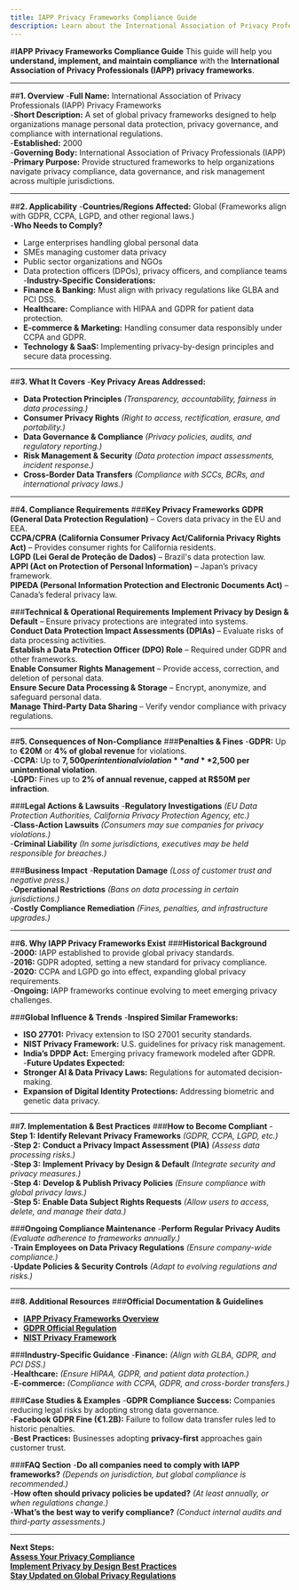 ```yaml
---
title: IAPP Privacy Frameworks Compliance Guide
description: Learn about the International Association of Privacy Professionals (IAPP) privacy frameworks, their requirements, enforcement, and best practices.
---
```


#**IAPP Privacy Frameworks Compliance Guide**
This guide will help you **understand, implement, and maintain compliance** with the **International Association of Privacy Professionals (IAPP) privacy frameworks**.

---

##**1. Overview**
-**Full Name:** International Association of Privacy Professionals (IAPP) Privacy Frameworks  
-**Short Description:** A set of global privacy frameworks designed to help organizations manage personal data protection, privacy governance, and compliance with international regulations.  
-**Established:** 2000  
-**Governing Body:** International Association of Privacy Professionals (IAPP)  
-**Primary Purpose:** Provide structured frameworks to help organizations navigate privacy compliance, data governance, and risk management across multiple jurisdictions.  

---

##**2. Applicability**
-**Countries/Regions Affected:** Global (Frameworks align with GDPR, CCPA, LGPD, and other regional laws.)  
-**Who Needs to Comply?**  
  - Large enterprises handling global personal data  
  - SMEs managing customer data privacy  
  - Public sector organizations and NGOs  
  - Data protection officers (DPOs), privacy officers, and compliance teams  
-**Industry-Specific Considerations:**  
  - **Finance & Banking:** Must align with privacy regulations like GLBA and PCI DSS.  
  - **Healthcare:** Compliance with HIPAA and GDPR for patient data protection.  
  - **E-commerce & Marketing:** Handling consumer data responsibly under CCPA and GDPR.  
  - **Technology & SaaS:** Implementing privacy-by-design principles and secure data processing.  

---

##**3. What It Covers**
-**Key Privacy Areas Addressed:**  
  -  **Data Protection Principles** *(Transparency, accountability, fairness in data processing.)*  
  -  **Consumer Privacy Rights** *(Right to access, rectification, erasure, and portability.)*  
  -  **Data Governance & Compliance** *(Privacy policies, audits, and regulatory reporting.)*  
  -  **Risk Management & Security** *(Data protection impact assessments, incident response.)*  
  -  **Cross-Border Data Transfers** *(Compliance with SCCs, BCRs, and international privacy laws.)*  

---

##**4. Compliance Requirements**
###**Key Privacy Frameworks**
 **GDPR (General Data Protection Regulation)** – Covers data privacy in the EU and EEA.  
 **CCPA/CPRA (California Consumer Privacy Act/California Privacy Rights Act)** – Provides consumer rights for California residents.  
 **LGPD (Lei Geral de Proteção de Dados)** – Brazil's data protection law.  
 **APPI (Act on Protection of Personal Information)** – Japan’s privacy framework.  
 **PIPEDA (Personal Information Protection and Electronic Documents Act)** – Canada’s federal privacy law.  

###**Technical & Operational Requirements**
 **Implement Privacy by Design & Default** – Ensure privacy protections are integrated into systems.  
 **Conduct Data Protection Impact Assessments (DPIAs)** – Evaluate risks of data processing activities.  
 **Establish a Data Protection Officer (DPO) Role** – Required under GDPR and other frameworks.  
 **Enable Consumer Rights Management** – Provide access, correction, and deletion of personal data.  
 **Ensure Secure Data Processing & Storage** – Encrypt, anonymize, and safeguard personal data.  
 **Manage Third-Party Data Sharing** – Verify vendor compliance with privacy regulations.  

---

##**5. Consequences of Non-Compliance**
###**Penalties & Fines**
-**GDPR:** Up to **€20M** or **4% of global revenue** for violations.  
-**CCPA:** Up to **$7,500 per intentional violation** and **$2,500 per unintentional violation**.  
-**LGPD:** Fines up to **2% of annual revenue, capped at R$50M per infraction**.  

###**Legal Actions & Lawsuits**
-**Regulatory Investigations** *(EU Data Protection Authorities, California Privacy Protection Agency, etc.)*  
-**Class-Action Lawsuits** *(Consumers may sue companies for privacy violations.)*  
-**Criminal Liability** *(In some jurisdictions, executives may be held responsible for breaches.)*  

###**Business Impact**
-**Reputation Damage** *(Loss of customer trust and negative press.)*  
-**Operational Restrictions** *(Bans on data processing in certain jurisdictions.)*  
-**Costly Compliance Remediation** *(Fines, penalties, and infrastructure upgrades.)*  

---

##**6. Why IAPP Privacy Frameworks Exist**
###**Historical Background**
-**2000:** IAPP established to provide global privacy standards.  
-**2016:** GDPR adopted, setting a new standard for privacy compliance.  
-**2020:** CCPA and LGPD go into effect, expanding global privacy requirements.  
-**Ongoing:** IAPP frameworks continue evolving to meet emerging privacy challenges.  

###**Global Influence & Trends**
-**Inspired Similar Frameworks:**  
  - **ISO 27701:** Privacy extension to ISO 27001 security standards.  
  - **NIST Privacy Framework:** U.S. guidelines for privacy risk management.  
  - **India’s DPDP Act:** Emerging privacy framework modeled after GDPR.  
-**Future Updates Expected:**  
  - **Stronger AI & Data Privacy Laws:** Regulations for automated decision-making.  
  - **Expansion of Digital Identity Protections:** Addressing biometric and genetic data privacy.  

---

##**7. Implementation & Best Practices**
###**How to Become Compliant**
-**Step 1:** **Identify Relevant Privacy Frameworks** *(GDPR, CCPA, LGPD, etc.)*  
-**Step 2:** **Conduct a Privacy Impact Assessment (PIA)** *(Assess data processing risks.)*  
-**Step 3:** **Implement Privacy by Design & Default** *(Integrate security and privacy measures.)*  
-**Step 4:** **Develop & Publish Privacy Policies** *(Ensure compliance with global privacy laws.)*  
-**Step 5:** **Enable Data Subject Rights Requests** *(Allow users to access, delete, and manage their data.)*  

###**Ongoing Compliance Maintenance**
-**Perform Regular Privacy Audits** *(Evaluate adherence to frameworks annually.)*  
-**Train Employees on Data Privacy Regulations** *(Ensure company-wide compliance.)*  
-**Update Policies & Security Controls** *(Adapt to evolving regulations and risks.)*  

---

##**8. Additional Resources**
###**Official Documentation & Guidelines**
- **[ IAPP Privacy Frameworks Overview](https://iapp.org/resources/article/privacy-frameworks-overview/)**  
- **[ GDPR Official Regulation](https://gdpr-info.eu/)**  
- **[ NIST Privacy Framework](https://www.nist.gov/privacy-framework)**  

###**Industry-Specific Guidance**
-**Finance:** *(Align with GLBA, GDPR, and PCI DSS.)*  
-**Healthcare:** *(Ensure HIPAA, GDPR, and patient data protection.)*  
-**E-commerce:** *(Compliance with CCPA, GDPR, and cross-border transfers.)*  

###**Case Studies & Examples**
-**GDPR Compliance Success:** Companies reducing legal risks by adopting strong data governance.  
-**Facebook GDPR Fine (€1.2B):** Failure to follow data transfer rules led to historic penalties.  
-**Best Practices:** Businesses adopting **privacy-first** approaches gain customer trust.  

###**FAQ Section**
-**Do all companies need to comply with IAPP frameworks?** *(Depends on jurisdiction, but global compliance is recommended.)*  
-**How often should privacy policies be updated?** *(At least annually, or when regulations change.)*  
-**What’s the best way to verify compliance?** *(Conduct internal audits and third-party assessments.)*  

---

 **Next Steps:**  
 **[Assess Your Privacy Compliance](#)**  
 **[Implement Privacy by Design Best Practices](#)**  
 **[Stay Updated on Global Privacy Regulations](#)**
